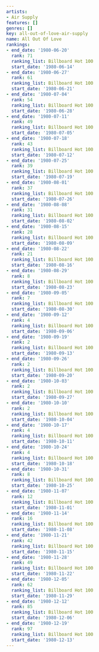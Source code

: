 ```yaml
---
artists:
- Air Supply
features: []
genres: []
key: all-out-of-love-air-supply
name: All Out Of Love
rankings:
- end_date: '1980-06-20'
  rank: 71
  ranking_list: Billboard Hot 100
  start_date: '1980-06-14'
- end_date: '1980-06-27'
  rank: 61
  ranking_list: Billboard Hot 100
  start_date: '1980-06-21'
- end_date: '1980-07-04'
  rank: 54
  ranking_list: Billboard Hot 100
  start_date: '1980-06-28'
- end_date: '1980-07-11'
  rank: 49
  ranking_list: Billboard Hot 100
  start_date: '1980-07-05'
- end_date: '1980-07-18'
  rank: 43
  ranking_list: Billboard Hot 100
  start_date: '1980-07-12'
- end_date: '1980-07-25'
  rank: 39
  ranking_list: Billboard Hot 100
  start_date: '1980-07-19'
- end_date: '1980-08-01'
  rank: 37
  ranking_list: Billboard Hot 100
  start_date: '1980-07-26'
- end_date: '1980-08-08'
  rank: 31
  ranking_list: Billboard Hot 100
  start_date: '1980-08-02'
- end_date: '1980-08-15'
  rank: 28
  ranking_list: Billboard Hot 100
  start_date: '1980-08-09'
- end_date: '1980-08-22'
  rank: 21
  ranking_list: Billboard Hot 100
  start_date: '1980-08-16'
- end_date: '1980-08-29'
  rank: 8
  ranking_list: Billboard Hot 100
  start_date: '1980-08-23'
- end_date: '1980-09-05'
  rank: 7
  ranking_list: Billboard Hot 100
  start_date: '1980-08-30'
- end_date: '1980-09-12'
  rank: 4
  ranking_list: Billboard Hot 100
  start_date: '1980-09-06'
- end_date: '1980-09-19'
  rank: 2
  ranking_list: Billboard Hot 100
  start_date: '1980-09-13'
- end_date: '1980-09-26'
  rank: 2
  ranking_list: Billboard Hot 100
  start_date: '1980-09-20'
- end_date: '1980-10-03'
  rank: 2
  ranking_list: Billboard Hot 100
  start_date: '1980-09-27'
- end_date: '1980-10-10'
  rank: 2
  ranking_list: Billboard Hot 100
  start_date: '1980-10-04'
- end_date: '1980-10-17'
  rank: 4
  ranking_list: Billboard Hot 100
  start_date: '1980-10-11'
- end_date: '1980-10-24'
  rank: 4
  ranking_list: Billboard Hot 100
  start_date: '1980-10-18'
- end_date: '1980-10-31'
  rank: 8
  ranking_list: Billboard Hot 100
  start_date: '1980-10-25'
- end_date: '1980-11-07'
  rank: 12
  ranking_list: Billboard Hot 100
  start_date: '1980-11-01'
- end_date: '1980-11-14'
  rank: 16
  ranking_list: Billboard Hot 100
  start_date: '1980-11-08'
- end_date: '1980-11-21'
  rank: 42
  ranking_list: Billboard Hot 100
  start_date: '1980-11-15'
- end_date: '1980-11-28'
  rank: 49
  ranking_list: Billboard Hot 100
  start_date: '1980-11-22'
- end_date: '1980-12-05'
  rank: 62
  ranking_list: Billboard Hot 100
  start_date: '1980-11-29'
- end_date: '1980-12-12'
  rank: 85
  ranking_list: Billboard Hot 100
  start_date: '1980-12-06'
- end_date: '1980-12-19'
  rank: 97
  ranking_list: Billboard Hot 100
  start_date: '1980-12-13'
---
```


